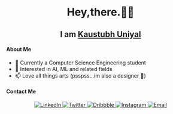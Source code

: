 <div align="center"><h1>Hey,there.👋🏽</h1>
  <h2>I am <a href="https://kaustubhuniyal.notion.site/Hi-I-am-Kaustubh-Uniyal-13fed2e9825344268d9e559cd689e25e">Kaustubh Uniyal</a></h2></div>

<h4>About Me</h4>

- 🌱 Currently a Computer Science Engineering student 
- 🤖 Interested in AI, ML and related fields
- 📫 Love all things arts (psspss...im also a designer 🎨)

<h4>Contact Me</h4>
<p align="center">
  <a href="www.linkedin.com/in/kaustubh-uniyal-329678223" target="_blank">
    <img src="https://img.shields.io/badge/LinkedIn-0077B5?style=for-the-badge&logo=linkedin&logoColor=white" alt="LinkedIn"/>
  </a>
  <a href="https://x.com/kaustubh_uniyal" target="_blank">
    <img src="https://img.shields.io/badge/Twitter-1DA1F2?style=for-the-badge&logo=twitter&logoColor=white" alt="Twitter"/>
  </a>
  <a href="https://dribbble.com/impossible_soul" target="_blank">
    <img src="https://img.shields.io/badge/Dribbble-EA4C89?style=for-the-badge&logo=dribbble&logoColor=white" alt="Dribbble"/>
  </a>
  <a href="https://www.instagram.com/impossible.soul_" target="_blank">
    <img src="https://img.shields.io/badge/Instagram-E4405F?style=for-the-badge&logo=instagram&logoColor=white" alt="Instagram"/>
  </a>
  <a href="mailto:kaustubhuniyal@gmail.com">
    <img src="https://img.shields.io/badge/Email-D14836?style=for-the-badge&logo=gmail&logoColor=white" alt="Email"/>
  </a>
</p>


<!---
k-u-17/k-u-17 is a ✨ special ✨ repository because its `README.md` (this file) appears on your GitHub profile.
You can click the Preview link to take a look at your changes.
--->
